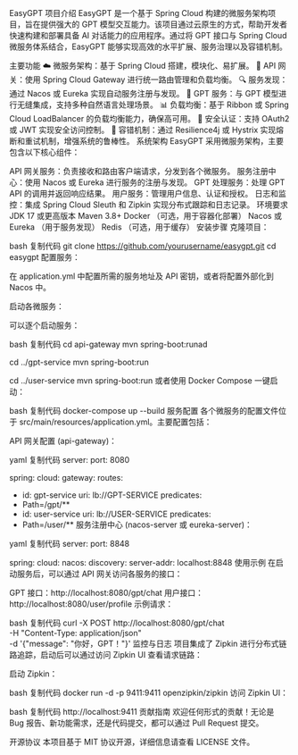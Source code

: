 EasyGPT
项目介绍
EasyGPT 是一个基于 Spring Cloud 构建的微服务架构项目，旨在提供强大的 GPT 模型交互能力。该项目通过云原生的方式，帮助开发者快速构建和部署具备 AI 对话能力的应用程序。通过将 GPT 接口与 Spring Cloud 微服务体系结合，EasyGPT 能够实现高效的水平扩展、服务治理以及容错机制。

主要功能
☁️ 微服务架构：基于 Spring Cloud 搭建，模块化、易扩展。
🔗 API 网关：使用 Spring Cloud Gateway 进行统一路由管理和负载均衡。
🔍 服务发现：通过 Nacos 或 Eureka 实现自动服务注册与发现。
💬 GPT 服务：与 GPT 模型进行无缝集成，支持多种自然语言处理场景。
📊 负载均衡：基于 Ribbon 或 Spring Cloud LoadBalancer 的负载均衡能力，确保高可用。
🔐 安全认证：支持 OAuth2 或 JWT 实现安全访问控制。
🔄 容错机制：通过 Resilience4j 或 Hystrix 实现熔断和重试机制，增强系统的鲁棒性。
系统架构
EasyGPT 采用微服务架构，主要包含以下核心组件：

API 网关服务：负责接收和路由客户端请求，分发到各个微服务。
服务注册中心：使用 Nacos 或 Eureka 进行服务的注册与发现。
GPT 处理服务：处理 GPT API 的调用并返回响应结果。
用户服务：管理用户信息、认证和授权。
日志和监控：集成 Spring Cloud Sleuth 和 Zipkin 实现分布式跟踪和日志记录。
环境要求
JDK 17 或更高版本
Maven 3.8+
Docker （可选，用于容器化部署）
Nacos 或 Eureka （用于服务发现）
Redis （可选，用于缓存）
安装步骤
克隆项目：

bash
复制代码
git clone https://github.com/yourusername/easygpt.git
cd easygpt
配置服务：

在 application.yml 中配置所需的服务地址及 API 密钥，或者将配置外部化到 Nacos 中。

启动各微服务：

可以逐个启动服务：

bash
复制代码
cd api-gateway
mvn spring-boot:runad

cd ../gpt-service
mvn spring-boot:run

cd ../user-service
mvn spring-boot:run
或者使用 Docker Compose 一键启动：

bash
复制代码
docker-compose up --build
服务配置
各个微服务的配置文件位于 src/main/resources/application.yml。主要配置包括：

API 网关配置 (api-gateway)：

yaml
复制代码
server:
port: 8080

spring:
cloud:
gateway:
routes:
- id: gpt-service
uri: lb://GPT-SERVICE
predicates:
- Path=/gpt/**
- id: user-service
uri: lb://USER-SERVICE
predicates:
- Path=/user/**
服务注册中心 (nacos-server 或 eureka-server)：

yaml
复制代码
server:
port: 8848

spring:
cloud:
nacos:
discovery:
server-addr: localhost:8848
使用示例
在启动服务后，可以通过 API 网关访问各服务的接口：

GPT 接口：http://localhost:8080/gpt/chat
用户接口：http://localhost:8080/user/profile
示例请求：

bash
复制代码
curl -X POST http://localhost:8080/gpt/chat \
-H "Content-Type: application/json" \
-d '{"message": "你好，GPT！"}'
监控与日志
项目集成了 Zipkin 进行分布式链路追踪，启动后可以通过访问 Zipkin UI 查看请求链路：

启动 Zipkin：

bash
复制代码
docker run -d -p 9411:9411 openzipkin/zipkin
访问 Zipkin UI：

bash
复制代码
http://localhost:9411
贡献指南
欢迎任何形式的贡献！无论是 Bug 报告、新功能需求，还是代码提交，都可以通过 Pull Request 提交。

开源协议
本项目基于 MIT 协议开源，详细信息请查看 LICENSE 文件。

